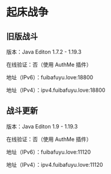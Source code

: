 # 起床战争

## 旧版战斗

版本：Java Editon 1.7.2 - 1.19.3

在线验证：否（使用 AuthMe 插件）

地址（IPv6）：fuibafuyu.love:18800

地址（IPv4）：ipv4.fuibafuyu.love:18800

## 战斗更新

版本：Java Editon 1.9 - 1.19.3

在线验证：否（使用 AuthMe 插件）

地址（IPv6）：fuibafuyu.love:11120

地址（IPv4）：ipv4.fuibafuyu.love:11120